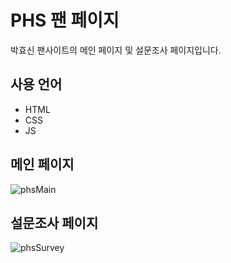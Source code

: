 # PHS 팬 페이지
박효신 팬사이트의 메인 페이지 및 설문조사 페이지입니다.

## 사용 언어
- HTML
- CSS
- JS

## 메인 페이지
![phsMain](https://user-images.githubusercontent.com/51309604/81388170-d8de1400-9152-11ea-8a5f-98fd4d89dc3d.png)

## 설문조사 페이지
![phsSurvey](https://user-images.githubusercontent.com/51309604/81388165-d7145080-9152-11ea-8c49-3a26624aea9a.png)


